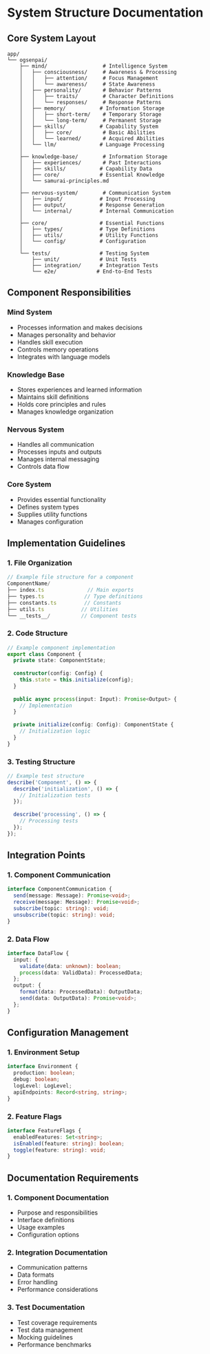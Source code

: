 # System Structure Documentation

## Core System Layout

```
app/
└── ogsenpai/
    ├── mind/                  # Intelligence System
    │   ├── consciousness/     # Awareness & Processing
    │   │   ├── attention/     # Focus Management
    │   │   └── awareness/     # State Awareness
    │   ├── personality/       # Behavior Patterns
    │   │   ├── traits/        # Character Definitions
    │   │   └── responses/     # Response Patterns
    │   ├── memory/           # Information Storage
    │   │   ├── short-term/    # Temporary Storage
    │   │   └── long-term/     # Permanent Storage
    │   ├── skills/           # Capability System
    │   │   ├── core/          # Basic Abilities
    │   │   └── learned/       # Acquired Abilities
    │   └── llm/              # Language Processing
    │
    ├── knowledge-base/        # Information Storage
    │   ├── experiences/       # Past Interactions
    │   ├── skills/           # Capability Data
    │   ├── core/             # Essential Knowledge
    │   └── samurai-principles.md
    │
    ├── nervous-system/        # Communication System
    │   ├── input/            # Input Processing
    │   ├── output/           # Response Generation
    │   └── internal/         # Internal Communication
    │
    ├── core/                 # Essential Functions
    │   ├── types/            # Type Definitions
    │   ├── utils/            # Utility Functions
    │   └── config/           # Configuration
    │
    └── tests/                # Testing System
        ├── unit/             # Unit Tests
        ├── integration/      # Integration Tests
        └── e2e/             # End-to-End Tests
```

## Component Responsibilities

### Mind System
- Processes information and makes decisions
- Manages personality and behavior
- Handles skill execution
- Controls memory operations
- Integrates with language models

### Knowledge Base
- Stores experiences and learned information
- Maintains skill definitions
- Holds core principles and rules
- Manages knowledge organization

### Nervous System
- Handles all communication
- Processes inputs and outputs
- Manages internal messaging
- Controls data flow

### Core System
- Provides essential functionality
- Defines system types
- Supplies utility functions
- Manages configuration

## Implementation Guidelines

### 1. File Organization
```typescript
// Example file structure for a component
ComponentName/
├── index.ts              // Main exports
├── types.ts             // Type definitions
├── constants.ts         // Constants
├── utils.ts            // Utilities
└── __tests__/          // Component tests
```

### 2. Code Structure
```typescript
// Example component implementation
export class Component {
  private state: ComponentState;
  
  constructor(config: Config) {
    this.state = this.initialize(config);
  }
  
  public async process(input: Input): Promise<Output> {
    // Implementation
  }
  
  private initialize(config: Config): ComponentState {
    // Initialization logic
  }
}
```

### 3. Testing Structure
```typescript
// Example test structure
describe('Component', () => {
  describe('initialization', () => {
    // Initialization tests
  });
  
  describe('processing', () => {
    // Processing tests
  });
});
```

## Integration Points

### 1. Component Communication
```typescript
interface ComponentCommunication {
  send(message: Message): Promise<void>;
  receive(message: Message): Promise<void>;
  subscribe(topic: string): void;
  unsubscribe(topic: string): void;
}
```

### 2. Data Flow
```typescript
interface DataFlow {
  input: {
    validate(data: unknown): boolean;
    process(data: ValidData): ProcessedData;
  };
  output: {
    format(data: ProcessedData): OutputData;
    send(data: OutputData): Promise<void>;
  };
}
```

## Configuration Management

### 1. Environment Setup
```typescript
interface Environment {
  production: boolean;
  debug: boolean;
  logLevel: LogLevel;
  apiEndpoints: Record<string, string>;
}
```

### 2. Feature Flags
```typescript
interface FeatureFlags {
  enabledFeatures: Set<string>;
  isEnabled(feature: string): boolean;
  toggle(feature: string): void;
}
```

## Documentation Requirements

### 1. Component Documentation
- Purpose and responsibilities
- Interface definitions
- Usage examples
- Configuration options

### 2. Integration Documentation
- Communication patterns
- Data formats
- Error handling
- Performance considerations

### 3. Test Documentation
- Test coverage requirements
- Test data management
- Mocking guidelines
- Performance benchmarks 